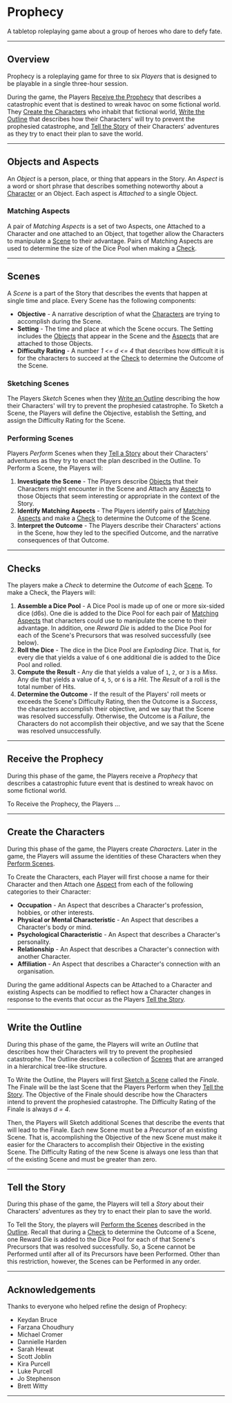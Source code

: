 # Prophecy
A tabletop roleplaying game about a group of heroes who dare to defy fate.

---

## Overview
Prophecy is a roleplaying game for three to six _Players_ that is designed to be playable in a single three-hour session.

During the game, the Players [Receive the Prophecy](#receive-the-prophecy) that describes a catastrophic event that is destined to wreak havoc on some fictional world.
They [Create the Characters](#create-the-characters) who inhabit that fictional world, [Write the Outline](#write-the-outline) that describes how their Characters' will try to prevent the prophesied catastrophe, and [Tell the Story](#tell-the-story) of their Characters' adventures as they try to enact their plan to save the world.

---

## Objects and Aspects
An _Object_ is a person, place, or thing that appears in the Story.
An _Aspect_ is a word or short phrase that describes something noteworthy about a [Character](#create-the-characters) or an Object.
Each aspect is _Attached_ to a single Object.

### Matching Aspects
A pair of _Matching Aspects_ is a set of two Aspects, one Attached to a Character and one attached to an Object, that together allow the Characters to manipulate a [Scene](#scenes) to their advantage.
Pairs of Matching Aspects are used to determine the size of the Dice Pool when making a [Check](#checks).

<!-- #### Example
Recall that in the previous example, the Characters were trying to convince a guard to let them through a checkpoint and that the Aspect "Sterling Reputation" is Attached to the guard who is on duty when the Characters arrive.
The Aspect "Silver Tongue" is Attached to one of the Characters.
If the Players agree that this combination of Aspects might allow the characters to manipulate the Scene to their advantage, perhaps by suggesting that he guard might be amenable to accepting a bribe offered by the Character, then together they would constitute a pair of Matching Aspects. -->

---

## Scenes
A _Scene_ is a part of the Story that describes the events that happen at single time and place.
Every Scene has the following components:
  - __Objective__ - A narrative description of what the [Characters](#create-the-characters) are trying to accomplish during the Scene.
  - __Setting__ - The time and place at which the Scene occurs. The Setting includes the [Objects](#objects-and-aspects) that appear in the Scene and the [Aspects](#objects-and-aspects) that are attached to those Objects.
  - __Difficulty Rating__ - A number _1 <= d <= 4_ that describes how difficult it is for the characters to succeed at the [Check](#checks) to determine the Outcome of the Scene.

<!-- #### Example
The Characters want to cross the border between two neighbouring kingdoms. It is dusk when they make their way to a "Remote" border crossing on the outskirts of a small town. The border is patrolled by a detachment of soldiers from the "Local Militia". The soldier on duty when the Characters arrive is well-known in town to have a "Sterling Reputation". The guards are on "High Alert" and it will be fairly difficult for the Characters to convince the guard on duty to let them through the checkpoint. The Difficulty Rating of the scene is _d = 3_. -->

### Sketching Scenes
The Players _Sketch_ Scenes when they [Write an Outline](#write-the-outline) describing the how their Characters' will try to prevent the prophesied catastrophe. To Sketch a Scene, the Players will define the Objective, establish the Setting, and assign the Difficulty Rating for the Scene.

### Performing Scenes
Players _Perform_ Scenes when they [Tell a Story](#tell-the-story) about their Characters' adventures as they try to enact the plan described in the Outline. To Perform a Scene, the Players will:
   1. __Investigate the Scene__ -
      The Players describe [Objects](#objects-and-aspects) that their Characters might encounter in the Scene and Attach any [Aspects](#objects-and-aspects) to those Objects that seem interesting or appropriate in the context of the Story.
   2. __Identify Matching Aspects__ -
      The Players identify pairs of [Matching Aspects](#matching-aspects) and make a [Check](#checks) to determine the Outcome of the Scene.
   3. __Interpret the Outcome__ -
      The Players describe their Characters' actions in the Scene, how they led to the specified Outcome, and the narrative consequences of that Outcome.  

---

## Checks
The players make a _Check_ to determine the _Outcome_ of each [Scene](#scenes).
To make a Check, the Players will:
   1. __Assemble a Dice Pool__ -
      A Dice Pool is made up of one or more six-sided dice (d6s).
      One die is added to the Dice Pool for each pair of [Matching Aspects](#matching-aspects) that characters could use to manipulate the scene to their advantage.
      In addition, one _Reward Die_ is added to the Dice Pool for each of the Scene's Precursors that was resolved successfully (see below).
   2. __Roll the Dice__ -
      The dice in the Dice Pool are _Exploding Dice_.
      That is, for every die that yields a value of `6` one additional die is added to the Dice Pool and rolled.
   3. __Compute the Result__ -
      Any die that yields a value of `1`, `2`, or `3` is a _Miss_.
      Any die that yields a value of `4`, `5`, or `6` is a _Hit_.
      The _Result_ of a roll is the total number of Hits.
   4. __Determine the Outcome__ -
      If the result of the Players' roll meets or exceeds the Scene's Difficulty Rating, then the Outcome is a _Success_, the characters accomplish their objective, and we say that the Scene was resolved successfully.
      Otherwise, the Outcome is a _Failure_, the Characters do not accomplish their objective, and we say that the Scene was resolved unsuccessfully.

<!-- #### Example
The Players are making a Check to determine the Outcome of a Scene that has a Difficulty Rating of _d = 3_.
The Players have identified three pairs of [Matching Aspects](#objects-and-aspects) while Performing the Scene and earned two Reward Dice in the Scenes immediately upstream of the current Scene.
Therefore, the Dice Pool consists of five dice.
When rolled, these dice yield the values {`3`, `6`, `5`, `1`, `6`}.
Because two of the dice yielded a value of `6`, two additional dice are added to the pool.
When rolled, these dice yield the values {`2`,`6`}.
Because one of the dice yielded a value of `6`, one additional die is added to the pool.
When rolled, this die yields the value {`4`}.
So, this roll yields the values {`3`, `6`, `5`, `1`, `6`, `2`, `6`, `4`}.
The Result of this roll is five Hits.
This Result exceeds the Difficulty Rating of the Scene so the Outcome of the Check is a Success.    -->

---
## Receive the Prophecy
During this phase of the game, the Players receive a _Prophecy_ that describes a catastrophic future event that is destined to wreak havoc on some fictional world.

To Receive the Prophecy, the Players ...

---

## Create the Characters
During this phase of the game, the Players create _Characters_.
Later in the game, the Players will assume the identities of these Characters when they [Perform Scenes](#performing-scenes).

To Create the Characters, each Player will first choose a name for their Character and then Attach one [Aspect](#objects-and-aspects) from each of the following categories to their Character:
   - __Occupation__ - An Aspect that describes a Character's profession, hobbies, or other interests.
   - __Physical or Mental Characteristic__ - An Aspect that describes a Character's body or mind.
   - __Psychological Characteristic__ - An Aspect that describes a Character's personality.
   - __Relationship__ - An Aspect that describes a Character's connection with another Character.
   - __Affiliation__ - An Aspect that describes a Character's connection with an organisation.

During the game additional Aspects can be Attached to a Character and existing Aspects can be modified to reflect how a Character changes in response to the events that occur as the Players [Tell the Story](#tell-the-story).

---

## Write the Outline
During this phase of the game, the Players will write an _Outline_ that describes how their Characters will try to prevent the prophesied catastrophe. The Outline describes a collection of [Scenes](#scenes) that are arranged in a hierarchical tree-like structure.

To Write the Outline, the Players will first [Sketch a Scene](#sketching-scenes) called the _Finale_. The Finale will be the last Scene that the Players Perform when they [Tell the Story](#tell-the-story). The Objective of the Finale should describe how the Characters intend to prevent the prophesied catastrophe. The Difficulty Rating of the Finale is always _d = 4_.

Then, the Players will Sketch additional Scenes that describe the events that will lead to the Finale.
Each new Scene must be a _Precursor_ of an existing Scene.
That is, accomplishing the Objective of the new Scene must make it easier for the Characters to accomplish their Objective in the existing Scene.
The Difficulty Rating of the new Scene is always one less than that of the existing Scene and must be greater than zero.

<!-- #### Example
```mermaid
graph TB;
  n0("Destroy the Death Star (4)");
  n0 ---- n1("Engage the enemy fighters (3)");
  n0 ----- n2("Find a critical weakness (3)");
           n2 --- n4("Rescue Princess Leia (2)");
           n2 ---- n5("Deliver the schematics to the rebels (2)");
                   n5 ---- n7("Find Obi-Wan Kenobi (1)");
  n0 --- n3("Use The Force (3)");
         n3 ------- n6("Train to become a Jedi (2)");
```

--- -->

<!-- ### Receive the Prophecy
The _Prophecy_ describes a catastrophe that has been foretold.

### Shape Destiny
When the Players _Shape Destiny_, they Sketch the [Scenes](#scenes) that comprise the Story by building a Story Tree.    

### Tell the Tale
When the players _Tell the Tale_ they describe their characters' actions in each scene and determine if they are able to prevent the prophesied catastrophe. -->

---

## Tell the Story
During this phase of the game, the Players will tell a _Story_ about their Characters' adventures as they try to enact their plan to save the world.

To Tell the Story, the players will [Perform the Scenes](#performing-scenes) described in the [Outline](#write-the-outline). Recall that during a [Check](#checks) to determine the Outcome of a Scene, one Reward Die is added to the Dice Pool for each of that Scene's Precursors that was resolved successfully.
So, a Scene cannot be Performed until after all of its Precursors have been Performed. Other than this restriction, however, the Scenes can be Performed in any order.

---

<!-- ## Time Limits
The Story should be tightly focused on the Finale and the Scenes that lead to that fateful event.
To encourage this kind of storytelling, the Players should adhere to the following guiding principles:
   - __Short Scenes:__ - Each Scene should be Performed in no more than eight minutes of real time.
   - __Simple Structures__ - The [Outline](#outline) should consist of no more than eight [Scenes](#scenes).

--- -->

## Acknowledgements
Thanks to everyone who helped refine the design of Prophecy:
  - Keydan Bruce
  - Farzana Choudhury
  - Michael Cromer
  - Dannielle Harden
  - Sarah Hewat
  - Scott Joblin
  - Kira Purcell
  - Luke Purcell
  - Jo Stephenson
  - Brett Witty

---
